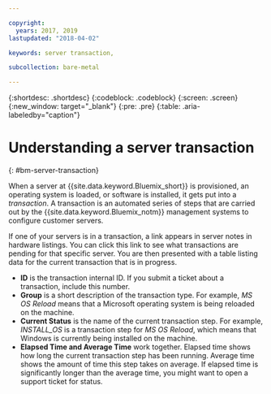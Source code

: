 ```yaml
---

copyright:
  years: 2017, 2019
lastupdated: "2018-04-02"

keywords: server transaction, 

subcollection: bare-metal

---
```


{:shortdesc: .shortdesc}
{:codeblock: .codeblock}
{:screen: .screen}
{:new_window: target="_blank"}
{:pre: .pre}
{:table: .aria-labeledby="caption"}

# Understanding a server transaction
{: #bm-server-transaction}

When a server at {{site.data.keyword.Bluemix_short}} is provisioned, an operating system is loaded, or software is installed, it gets put into a *transaction*.  A transaction is an automated series of steps that are carried out by the {{site.data.keyword.Bluemix_notm}} management systems to configure customer servers.

If one of your servers is in a transaction, a link appears in server notes in hardware listings.  You can click this link to see what transactions are pending for that specific server.  You are then presented with a table listing data for the current transaction that is in progress.

* **ID** is the transaction internal ID.  If you submit a ticket about a transaction, include this number.
* **Group** is a short description of the transaction type.  For example, *MS OS Reload* means that a Microsoft operating system is being reloaded on the machine.
* **Current Status** is the name of the current transaction step.  For example, *INSTALL_OS* is a transaction step for *MS OS Reload*, which means that Windows is currently being installed on the machine.
* **Elapsed Time and Average Time** work together.  Elapsed time shows how long the current transaction step has been running.  Average time shows the amount of time this step takes on average.  If elapsed time is significantly longer than the average time, you might want to open a support ticket for status.
